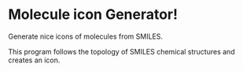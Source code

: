 # Molecule icon Generator!
Generate nice icons of molecules from SMILES.

This program follows the topology of SMILES chemical structures and creates an icon.
